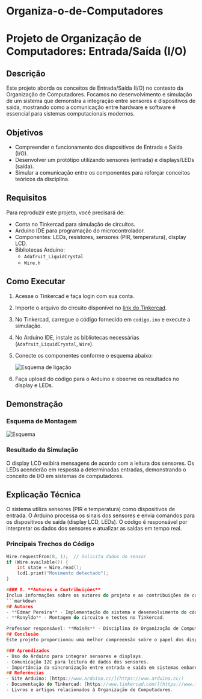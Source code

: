 # Organiza-o-de-Computadores

# Projeto de Organização de Computadores: Entrada/Saída (I/O)

## Descrição

Este projeto aborda os conceitos de Entrada/Saída (I/O) no contexto da Organização de Computadores. 
Focamos no desenvolvimento e simulação de um sistema que demonstra a integração entre sensores e dispositivos de saída, mostrando como a comunicação entre hardware e software é essencial para sistemas computacionais modernos.
## Objetivos
- Compreender o funcionamento dos dispositivos de Entrada e Saída (I/O).
- Desenvolver um protótipo utilizando sensores (entrada) e displays/LEDs (saída).
- Simular a comunicação entre os componentes para reforçar conceitos teóricos da disciplina.
## Requisitos
Para reproduzir este projeto, você precisará de:
- Conta no Tinkercad para simulação de circuitos.
- Arduino IDE para programação do microcontrolador.
- Componentes: LEDs, resistores, sensores (PIR, temperatura), display LCD.
- Bibliotecas Arduino:
  - `Adafruit_LiquidCrystal`
  - `Wire.h`
## Como Executar
1. Acesse o Tinkercad e faça login com sua conta.
2. Importe o arquivo do circuito disponível no [link do Tinkercad](https://www.tinkercad.com/).
3. No Tinkercad, carregue o código fornecido em `codigo.ino` e execute a simulação.
4. No Arduino IDE, instale as bibliotecas necessárias (`Adafruit_LiquidCrystal`, `Wire`).
5. Conecte os componentes conforme o esquema abaixo:

   ![Esquema de ligação](imagens/esquema_ligacao.png)

6. Faça upload do código para o Arduino e observe os resultados no display e LEDs.
## Demonstração
### Esquema de Montagem
![Esquema](imagens/esquema.png)

### Resultado da Simulação
O display LCD exibirá mensagens de acordo com a leitura dos sensores. Os LEDs acenderão em resposta a determinadas entradas, demonstrando o conceito de I/O em sistemas de computadores.
## Explicação Técnica
O sistema utiliza sensores (PIR e temperatura) como dispositivos de entrada. O Arduino processa os sinais dos sensores e envia comandos para os dispositivos de saída (display LCD, LEDs). O código é responsável por interpretar os dados dos sensores e atualizar as saídas em tempo real.

### Principais Trechos do Código
```cpp
Wire.requestFrom(8, 1);  // Solicita dados do sensor
if (Wire.available()) {
    int state = Wire.read();
    lcd1.print("Movimento detectado");
}

#### 8. **Autores e Contribuições**
Inclua informações sobre os autores do projeto e as contribuições de cada um.
```markdown
## Autores
- **Edmar Pereira** - Implementação do sistema e desenvolvimento do código.
- **Ronyldo** - Montagem do circuito e testes no Tinkercad.

Professor responsável: **Moisés** - Disciplina de Organização de Computadores no IFRN.
## Conclusão
Este projeto proporcionou uma melhor compreensão sobre o papel dos dispositivos de Entrada e Saída (I/O) em sistemas computacionais. A prática no Tinkercad e a programação do Arduino reforçaram os conceitos discutidos em sala de aula, tornando a teoria mais palpável.

### Aprendizados
- Uso do Arduino para integrar sensores e displays.
- Comunicação I2C para leitura de dados dos sensores.
- Importância da sincronização entre entrada e saída em sistemas embarcados.
## Referências
- Site Arduino: [https://www.arduino.cc/](https://www.arduino.cc/)
- Documentação do Tinkercad: [https://www.tinkercad.com/](https://www.tinkercad.com/)
- Livros e artigos relacionados à Organização de Computadores.
